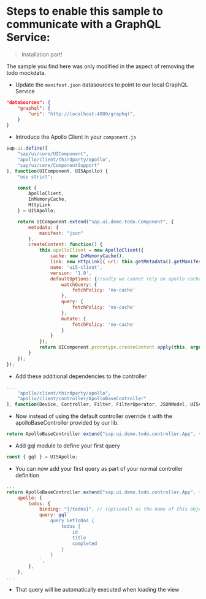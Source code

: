 # Steps to enable this sample to communicate with a GraphQL Service:

> Installation part!

The sample you find here was only modified in the aspect of removing the todo mockdata.

- Update the `manifest.json` datasources to point to our local GraphQL Service
```json
"dataSources": {
    "graphql": {
        "uri": "http://localhost:4000/graphql",
    }
}
```
- Introduce the Apollo Client in your `component.js`
```javascript
sap.ui.define([
	"sap/ui/core/UIComponent",
    "apollo/client/thirdparty/apollo",
    "sap/ui/core/ComponentSupport"
], function(UIComponent, UI5Apollo) {
	"use strict";

	const {
		ApolloClient,
		InMemoryCache,
		HttpLink
	} = UI5Apollo;

	return UIComponent.extend("sap.ui.demo.todo.Component", {
		metadata: {
			manifest: "json"
		},
		createContent: function() {
			this.apolloClient = new ApolloClient({
				cache: new InMemoryCache(),
				link: new HttpLink({ uri: this.getMetadata().getManifestEntry("/sap.app/dataSources/graphql/uri") }),
				name: 'ui5-client',
				version: '1.0',
				defaultOptions: {//sadly we cannot rely on apollo cache currently
					watchQuery: {
						fetchPolicy: 'no-cache' 
					},
					query: {
						fetchPolicy: 'no-cache' 
					},
					mutate: {
						fetchPolicy: 'no-cache'
					}
				}
			});
			return UIComponent.prototype.createContent.apply(this, arguments);
		}
	});
});
```
- Add these additional dependencies to the controller
```javascript
...
	"apollo/client/thirdparty/apollo",
	"apollo/client/controller/ApolloBaseController"
], function(Device, Controller, Filter, FilterOperator, JSONModel, UI5Apollo, ApolloBaseController) {
```
- Now instead of using the default controller override it with the apolloBaseController provided by our lib.
```javascript
return ApolloBaseController.extend("sap.ui.demo.todo.controller.App", {
```
- Add gql module to define your first query
```javascript
const { gql } = UI5Apollo;
```
- You can now add your first query as part of your normal controller definition
```javascript
...
return ApolloBaseController.extend("sap.ui.demo.todo.controller.App", {
    apollo: {
        todos: {
            binding: "{/todos}", // (optional) as the name of this object is todos it would be defaulted to "todos"
            query: gql`
                query GetToDos {
                    todos {
                        id
                        title
                        completed
                    }
                }
            `,
        },
    },
...
```
- That query will be automatically executed when loading the view
